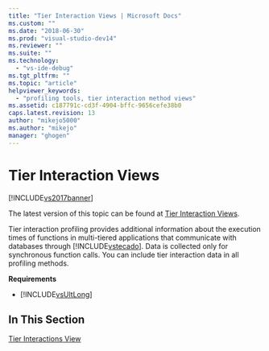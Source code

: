 ```yaml
---
title: "Tier Interaction Views | Microsoft Docs"
ms.custom: ""
ms.date: "2018-06-30"
ms.prod: "visual-studio-dev14"
ms.reviewer: ""
ms.suite: ""
ms.technology: 
  - "vs-ide-debug"
ms.tgt_pltfrm: ""
ms.topic: "article"
helpviewer_keywords: 
  - "profiling tools, tier interaction method views"
ms.assetid: c187791c-cd3f-4904-bffc-9656cefe38b0
caps.latest.revision: 13
author: "mikejo5000"
ms.author: "mikejo"
manager: "ghogen"
---
```

# Tier Interaction Views
[!INCLUDE[vs2017banner](../includes/vs2017banner.md)]

The latest version of this topic can be found at [Tier Interaction Views](https://docs.microsoft.com/visualstudio/profiling/tier-interaction-views).  
  
Tier interaction profiling provides additional information about the execution times of functions in multi-tiered applications that communicate with databases through [!INCLUDE[vstecado](../includes/vstecado-md.md)]. Data is collected only for synchronous function calls. You can include tier interaction data in all profiling methods.  
  
 **Requirements**  
  
-   [!INCLUDE[vsUltLong](../includes/vsultlong-md.md)]  
  
## In This Section  
 [Tier Interactions View](../profiling/tier-interactions-view.md)



